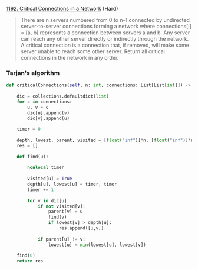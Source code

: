 [1192. Critical Connections in a Network](https://leetcode.com/problems/critical-connections-in-a-network) (Hard)  

> There are n servers numbered from 0 to n-1 connected by undirected server-to-server connections forming a network where connections[i] = [a, b] represents a connection between servers a and b. Any server can reach any other server directly or indirectly through the network.
> A critical connection is a connection that, if removed, will make some server unable to reach some other server.
> Return all critical connections in the network in any order.


### Tarjan's algorithm
```python
def criticalConnections(self, n: int, connections: List[List[int]]) -> List[List[int]]:
    
    dic = collections.defaultdict(list)
    for c in connections:
        u, v = c
        dic[u].append(v)
        dic[v].append(u)
        
    timer = 0
    
    depth, lowest, parent, visited = [float("inf")]*n, [float("inf")]*n, [float("inf")]*n, [False]*n
    res = []
    
    def find(u):
        
        nonlocal timer
        
        visited[u] = True
        depth[u], lowest[u] = timer, timer
        timer += 1
        
        for v in dic[u]:
            if not visited[v]:
                parent[v] = u
                find(v)
                if lowest[v] > depth[u]:
                    res.append([u,v])
            
            if parent[u] != v:
                lowest[u] = min(lowest[u], lowest[v])
            
    find(0)
    return res
```